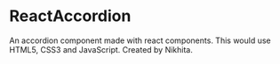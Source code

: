 # ReactAccordion
An accordion component made with react components.
This would use HTML5, CSS3 and JavaScript.
Created by Nikhita.
